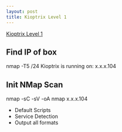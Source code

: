 ```yaml
---
layout: post
title: Kioptrix Level 1
---
```

[Kioptrix Level 1](https://www.vulnhub.com/entry/kioptrix-level-1-1,22/#)

## Find IP of box
nmap -T5 <LHOST>/24
Kioptrix is running on: x.x.x.104  

## Init NMap Scan
nmap -sC -sV -oA nmap x.x.x.104
 - Default Scripts
 - Service Detection
 - Output all formats

